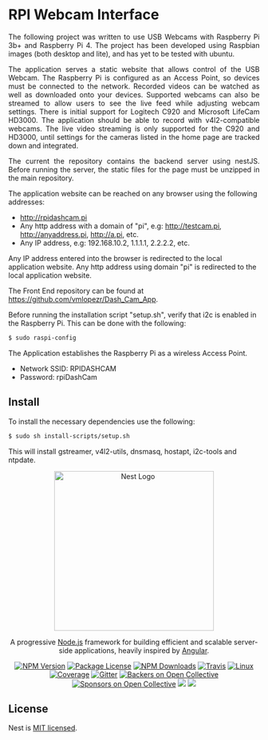 # RPI Webcam Interface

<div style="text-align:justify">
  <p>The following project was written to use USB Webcams with Raspberry Pi 3b+ 
  and Raspberry Pi 4. The project has been developed using Raspbian images 
  (both desktop and lite), and has yet to be tested with ubuntu. </p>

  <p>The application serves a static website that allows control of the USB Webcam. The
  Raspberry Pi is configured as an Access Point, so devices must be connected to the network.
  Recorded videos can be watched as well as downloaded onto your devices. Supported webcams
  can also be streamed to allow users to see the live feed while adjusting webcam settings.
  There is initial support for Logitech C920 and Microsoft LifeCam HD3000. 
  The application should be able to record with v4l2-compatible webcams. 
  The live video streaming is only supported for the C920 and HD3000, until 
  settings for the cameras listed in the home page are tracked down and integrated. </p>

  <p>The current the repository contains the backend server using nestJS. 
  Before running the server, the static files for the page must be unzipped 
  in the main repository. </p>
</div>

The application website can be reached on any browser using the following addresses:  
* http://rpidashcam.pi  
* Any http address with a domain of "pi", e.g: http://testcam.pi, http://anyaddress.pi, http://a.pi, etc.  
* Any IP address, e.g:   192.168.10.2, 1.1.1.1, 2.2.2.2, etc.  

Any IP address entered into the browser is redirected to the local application website.
Any http address using domain "pi" is redirected to the local application website.


The Front End repository can be found at https://github.com/vmlopezr/Dash_Cam_App.

Before running the installation script "setup.sh", verify that i2c is enabled in the Raspberry Pi.
This can be done with the following:

```bash
$ sudo raspi-config
```

The Application establishes the Raspberry Pi as a wireless Access Point.  
<ul>
  <li>Network SSID: RPIDASHCAM</li>
  <li>Password: rpiDashCam</li>
</ul>

## Install
To install the necessary dependencies use the following:
```bash
$ sudo sh install-scripts/setup.sh
```
This will install gstreamer, v4l2-utils, dnsmasq, hostapt, i2c-tools and ntpdate.






<p align="center">
  <a href="http://nestjs.com/" target="blank"><img src="https://nestjs.com/img/logo_text.svg" width="320" alt="Nest Logo" /></a>
</p>

[travis-image]: https://api.travis-ci.org/nestjs/nest.svg?branch=master
[travis-url]: https://travis-ci.org/nestjs/nest
[linux-image]: https://img.shields.io/travis/nestjs/nest/master.svg?label=linux
[linux-url]: https://travis-ci.org/nestjs/nest

  <p align="center">A progressive <a href="http://nodejs.org" target="blank">Node.js</a> framework for building efficient and scalable server-side applications, heavily inspired by <a href="https://angular.io" target="blank">Angular</a>.</p>
    <p align="center">
<a href="https://www.npmjs.com/~nestjscore"><img src="https://img.shields.io/npm/v/@nestjs/core.svg" alt="NPM Version" /></a>
<a href="https://www.npmjs.com/~nestjscore"><img src="https://img.shields.io/npm/l/@nestjs/core.svg" alt="Package License" /></a>
<a href="https://www.npmjs.com/~nestjscore"><img src="https://img.shields.io/npm/dm/@nestjs/core.svg" alt="NPM Downloads" /></a>
<a href="https://travis-ci.org/nestjs/nest"><img src="https://api.travis-ci.org/nestjs/nest.svg?branch=master" alt="Travis" /></a>
<a href="https://travis-ci.org/nestjs/nest"><img src="https://img.shields.io/travis/nestjs/nest/master.svg?label=linux" alt="Linux" /></a>
<a href="https://coveralls.io/github/nestjs/nest?branch=master"><img src="https://coveralls.io/repos/github/nestjs/nest/badge.svg?branch=master#5" alt="Coverage" /></a>
<a href="https://gitter.im/nestjs/nestjs?utm_source=badge&utm_medium=badge&utm_campaign=pr-badge&utm_content=body_badge"><img src="https://badges.gitter.im/nestjs/nestjs.svg" alt="Gitter" /></a>
<a href="https://opencollective.com/nest#backer"><img src="https://opencollective.com/nest/backers/badge.svg" alt="Backers on Open Collective" /></a>
<a href="https://opencollective.com/nest#sponsor"><img src="https://opencollective.com/nest/sponsors/badge.svg" alt="Sponsors on Open Collective" /></a>
  <a href="https://paypal.me/kamilmysliwiec"><img src="https://img.shields.io/badge/Donate-PayPal-dc3d53.svg"/></a>
  <a href="https://twitter.com/nestframework"><img src="https://img.shields.io/twitter/follow/nestframework.svg?style=social&label=Follow"></a>
</p>
  <!--[![Backers on Open Collective](https://opencollective.com/nest/backers/badge.svg)](https://opencollective.com/nest#backer)
  [![Sponsors on Open Collective](https://opencollective.com/nest/sponsors/badge.svg)](https://opencollective.com/nest#sponsor)-->

## License

Nest is [MIT licensed](LICENSE).
